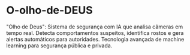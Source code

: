 # O-olho-de-DEUS
"Olho de Deus": Sistema de segurança com IA que analisa câmeras em tempo real. Detecta comportamentos suspeitos, identifica rostos e gera alertas automáticos para autoridades. Tecnologia avançada de machine learning para segurança pública e privada.
